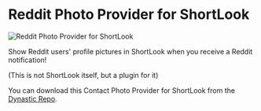 # Reddit Photo Provider for ShortLook

![Reddit Photo Provider for ShortLook](https://repo.dynastic.co/data/static/version/152312662603071488/152312995689529344)

Show Reddit users' profile pictures in ShortLook when you receive a Reddit notification!

(This is not ShortLook itself, but a plugin for it)

You can download this Contact Photo Provider for ShortLook from the [Dynastic Repo](https://repo.dynastic.co/package/com.jeffresc.shortlook.plugin.contact-photo.reddit).

